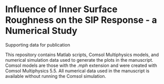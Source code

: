 # Influence of Inner Surface Roughness on the SIP Response - a Numerical Study
Supporting data for publication

This repository contains Matlab scripts, Comsol Multiphysics models, and numerical simulation data used to generate the plots in the manuscript.
Comsol models are those with the *.mph* extension and were created with Comsol Multiphysics 5.5. All numerical data used in the manuscript is available without running the Comsol simulation.
